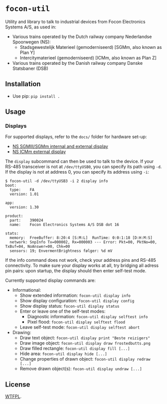 # `focon-util`

Utility and library to talk to industrial devices from Focon Electronics Systems A/S, as used in:
* Various trains operated by the Dutch railway company Nederlandse Spoorwegen (NS):
  * Stadsgewestelijk Materieel (gemoderniseerd) [SGMm, also known as Plan Y]
  * Intercitymaterieel (gemoderniseerd) [ICMm, also known as Plan Z]
* Various trains operated by the Danish railway company Danske Statsbaner (DSB)

## Installation

* Use pip: `pip install .`

## Usage

### Displays

For supported displays, refer to the `docs/` folder for hardware set-up:
- [NS SGMIII/SGMm internal and external display](docs/ns-sgmiii.md)
- [NS ICMm external display](docs/ns-icmm.md)

The `display` subcommand can then be used to talk to the device. If your RS-485 transceiver is not at `/dev/ttyUSB0`, you can specify its path using `-d`. If the display is not at address 0, you can specify its address using `-i`:

```
$ focon-util -d /dev/ttyUSB3 -i 2 display info
boot:
  type:    FA
  version: 1.01

app:
  version: 1.30

product:
  part:    390024
  name:    Focon Electronics Systems A/S DSB dot 16

stats:
  memory:  FreeBuffer: 8:20:4 [S:M:L]  RunTime: 0:0:1:18 [D:H:M:S]
  network: SnpInfo Tx=000002, Rx=000003 --- Error: Pkt=00, PktNo=00, TxBuf=04, NoAnswer=00, Chk=00
  sensors: 19; EnvermentBrightness følger: %d mV

```

If the info command does not work, check your address pins and RS-485 connectivity. To make sure your display works at all, try bridging all adress pin pairs: upon startup, the display should then enter self-test mode.

Currently supported display commands are:
* Informational:
  - Show extended information: `focon-util display info`
  - Show display configuration: `focon-util display config`
  - Show display status: `focon-util display status`
  - Enter or leave one of the self-test modes:
    - Diagnostic information: `focon-util display selftest info`
    - Pixel flood: `focon-util display selftest flood`
  - Leave self-test mode: `focon-util display selftest abort`
* Drawing:
  - Draw text object: `focon-util display print "Beste reizigers"`
  - Draw image object: `focon-util display draw frostedbutts.png`
  - Draw filled rectangle: `focon-util display fill [...]`
  - Hide area: `focon-util display hide [...]`
  - Change properties of drawn object: `focon-util display redraw [...]`
  - Remove drawn object(s): `focon-util display undraw [...]`

## License

[WTFPL](./COPYING).
